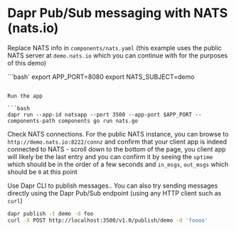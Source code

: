 # Dapr Pub/Sub messaging with NATS (nats.io)

Replace NATS info in `components/nats.yaml` (this example uses the public NATS server at `demo.nats.io` which you can continue with for the purposes of this demo)

```bash`
export APP_PORT=8080
export NATS_SUBJECT=demo
```

Run the app

```bash
dapr run --app-id natsapp --port 3500 --app-port $APP_PORT --components-path components go run nats.go
```

Check NATS connections. For the public NATS instance, you can browse to `http://demo.nats.io:8222/connz` and confirm that your client app is indeed connected to NATS - scroll down to the bottom of the page, you client app will likely be the last entry and you can confirm it by seeing the `uptime` which should be in the order of a few seconds and `in_msgs`, `out_msgs` which should be `0` at this point

Use Dapr CLI to publish messages.. You can also try sending messages directly using the Dapr Pub/Sub endpoint (using any HTTP client such as `curl`)

```bash
dapr publish -t demo -d foo
curl -X POST http://localhost:3500/v1.0/publish/demo -d 'foooo'
```